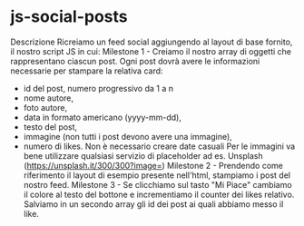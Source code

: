 # js-social-posts

Descrizione
Ricreiamo un feed social aggiungendo al layout di base fornito, il nostro script JS in cui:
Milestone 1 - Creiamo il nostro array di oggetti che rappresentano ciascun post.
Ogni post dovrà avere le informazioni necessarie per stampare la relativa card:
- id del post, numero progressivo da 1 a n
- nome autore,
- foto autore,
- data in formato americano (yyyy-mm-dd),
- testo del post,
- immagine (non tutti i post devono avere una immagine),
- numero di likes.
Non è necessario creare date casuali
Per le immagini va bene utilizzare qualsiasi servizio di placeholder ad es. Unsplash (https://unsplash.it/300/300?image=<id>)
Milestone 2 - Prendendo come riferimento il layout di esempio presente nell'html, stampiamo i post del nostro feed.
Milestone 3 - Se clicchiamo sul tasto "Mi Piace" cambiamo il colore al testo del bottone e incrementiamo il counter dei likes relativo.
Salviamo in un secondo array gli id dei post ai quali abbiamo messo il like.